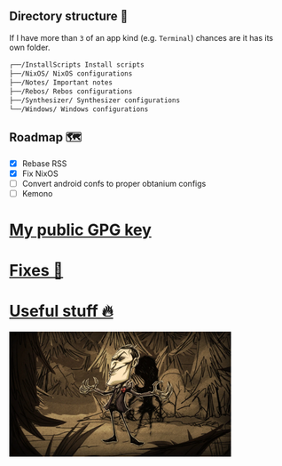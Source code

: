 ## Directory structure 📁

If I have more than `3` of an app kind (e.g. `Terminal`) chances are it has its own folder.

```
┌──/InstallScripts Install scripts
├──/NixOS/ NixOS configurations
├──/Notes/ Important notes
├──/Rebos/ Rebos configurations
├──/Synthesizer/ Synthesizer configurations
└──/Windows/ Windows configurations
```

## Roadmap 🗺️

- [X] Rebase RSS
- [X] Fix NixOS
- [ ] Convert android confs to proper obtanium configs
- [ ] Kemono

# [My public GPG key](/gpg/)

# [Fixes 🔨](/Notes/ErrorFixes.md)

# [Useful stuff 🔥](/Notes/UsefulStuff.md)

<img src="/assets/wallpapers/Maxwell.webp" width="400"/>
